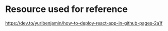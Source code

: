 # Resource used for reference
https://dev.to/yuribenjamin/how-to-deploy-react-app-in-github-pages-2a1f
